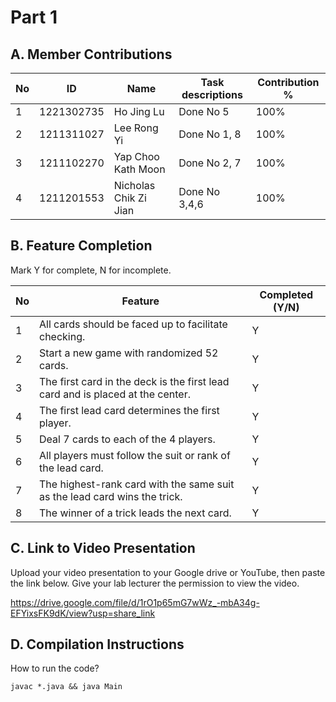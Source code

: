 # Part 1

## A. Member Contributions

| No  | ID         | Name                  | Task descriptions | Contribution % |
| --- | ---------- | --------------------- | ----------------- | -------------- |
| 1   | 1221302735 | Ho Jing Lu            | Done No 5         | 100%           |
| 2   | 1211311027 | Lee Rong Yi           | Done No 1, 8      | 100%           |
| 3   | 1211102270 | Yap Choo Kath Moon    | Done No 2, 7      | 100%           |
| 4   | 1211201553 | Nicholas Chik Zi Jian | Done No 3,4,6     | 100%           |

## B. Feature Completion

Mark Y for complete, N for incomplete.

| No  | Feature                                                                        | Completed (Y/N) |
| --- | ------------------------------------------------------------------------------ | --------------- |
| 1   | All cards should be faced up to facilitate checking.                           | Y               |
| 2   | Start a new game with randomized 52 cards.                                     | Y               |
| 3   | The first card in the deck is the first lead card and is placed at the center. | Y               |
| 4   | The first lead card determines the first player.                               | Y               |
| 5   | Deal 7 cards to each of the 4 players.                                         | Y               |
| 6   | All players must follow the suit or rank of the lead card.                     | Y               |
| 7   | The highest-rank card with the same suit as the lead card wins the trick.      | Y               |
| 8   | The winner of a trick leads the next card.                                     | Y               |

## C. Link to Video Presentation

Upload your video presentation to your Google drive or YouTube, then paste the link below. Give your lab lecturer the permission to view the video.

https://drive.google.com/file/d/1rO1p65mG7wWz_-mbA34g-EFYixsFK9dK/view?usp=share_link

## D. Compilation Instructions

How to run the code?

```
javac *.java && java Main
```
